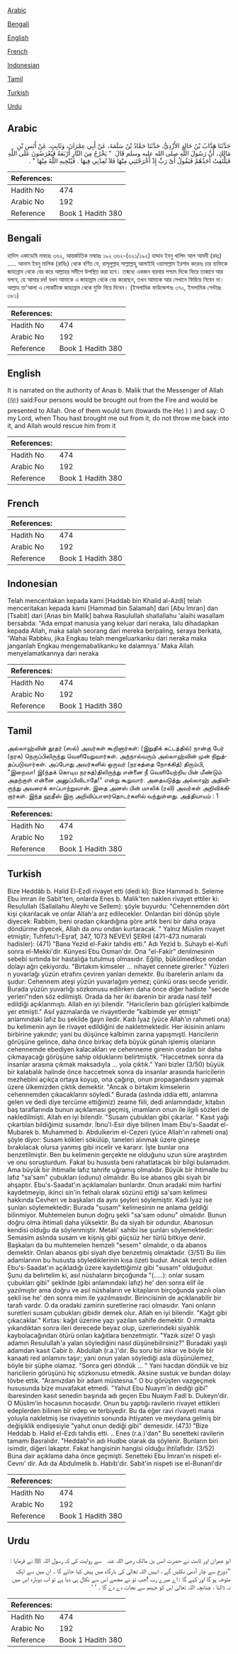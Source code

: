 [Arabic](#arabic)

[Bengali](#bengali)

[English](#english)

[French](#french)

[Indonesian](#indonesian)

[Tamil](#tamil)

[Turkish](#turkish)

[Urdu](#urdu)

## Arabic


<div dir="rtl" lang="ar" style={{fontSize:'larger',backgroundColor:'#f8f9fa',padding:20}}>
حَدَّثَنَا هَدَّابُ بْنُ خَالِدٍ الأَزْدِيُّ، حَدَّثَنَا حَمَّادُ بْنُ سَلَمَةَ، عَنْ أَبِي عِمْرَانَ، وَثَابِتٍ، عَنْ أَنَسِ بْنِ مَالِكٍ، أَنَّ رَسُولَ اللَّهِ صلى الله عليه وسلم قَالَ ‏ "‏ يَخْرُجُ مِنَ النَّارِ أَرْبَعَةٌ فَيُعْرَضُونَ عَلَى اللَّهِ فَيَلْتَفِتُ أَحَدُهُمْ فَيَقُولُ أَىْ رَبِّ إِذْ أَخْرَجْتَنِي مِنْهَا فَلاَ تُعِدْنِي فِيهَا ‏.‏ فَيُنْجِيهِ اللَّهُ مِنْهَا ‏"‏ ‏.‏
</div>
<div style={{backgroundColor:'#f8f9fa',padding:20, marginBottom: 10}}><table> <thead> <tr> <th>References:</th> <th></th> </tr> </thead> <tbody><tr><td>Hadith No</td><td>474</td></tr><tr><td>Arabic No</td><td>192</td></tr><tr><td>Reference</td><td>Book 1 Hadith 380</td></tr></tbody></table></div>

## Bengali


<div dir="ltr" lang="bn" style={{fontSize:'larger',backgroundColor:'#f8f9fa',padding:20}}>
হাদিস একাডেমি নাম্বারঃ ৩৬২, আন্তর্জাতিক নাম্বারঃ ১৯২ ৩৬২-(৩২১/১৯২) হাদ্দাব ইবনু খালিদ আল আযদী (রহঃ) ..... আনাস ইবনু মালিক (রাযিঃ) থেকে বর্ণিত যে, রাসূলুল্লাহ সাল্লাল্লাহু আলাইহি ওয়াসাল্লাম ইরশাদ করেনঃ চার ব্যক্তিকে জাহান্নাম থেকে বের করে আল্লাহর সমীপে উপস্থিত করা হবে। তন্মধ্যে একজন বারবার পশ্চাৎ দিকে ফিরে তাকাবে আর বলবে, হে আমার রব! যখন আমাকে এ জাহান্নাম থেকে বের করেছেন, তখন আমাকে আর সেখানে ফিরিয়ে নিবেন না। আল্লাহ তা'আলা এ লোকটিকে জাহান্নাম থেকে মুক্তি দিয়ে দিবেন। (ইসলামিক ফাউন্ডেশনঃ ৩৭০, ইসলামিক সেন্টারঃ ৩৮১)
</div>
<div style={{backgroundColor:'#f8f9fa',padding:20, marginBottom: 10}}><table> <thead> <tr> <th>References:</th> <th></th> </tr> </thead> <tbody><tr><td>Hadith No</td><td>474</td></tr><tr><td>Arabic No</td><td>192</td></tr><tr><td>Reference</td><td>Book 1 Hadith 380</td></tr></tbody></table></div>

## English


<div dir="ltr" lang="en" style={{fontSize:'larger',backgroundColor:'#f8f9fa',padding:20}}>
It is narrated on the authority of Anas b. Malik that the Messenger of Allah (ﷺ) said:Four persons would be brought out from the Fire and would be presented to Allah. One of them would turn (towards the He) ) ) and say: O my Lord, when Thou hast brought me out from it, do not throw me back into it, and Allah would rescue him from it
</div>
<div style={{backgroundColor:'#f8f9fa',padding:20, marginBottom: 10}}><table> <thead> <tr> <th>References:</th> <th></th> </tr> </thead> <tbody><tr><td>Hadith No</td><td>474</td></tr><tr><td>Arabic No</td><td>192</td></tr><tr><td>Reference</td><td>Book 1 Hadith 380</td></tr></tbody></table></div>

## French


<div dir="ltr" lang="fr" style={{fontSize:'larger',backgroundColor:'#f8f9fa',padding:20}}>

</div>
<div style={{backgroundColor:'#f8f9fa',padding:20, marginBottom: 10}}><table> <thead> <tr> <th>References:</th> <th></th> </tr> </thead> <tbody><tr><td>Hadith No</td><td>474</td></tr><tr><td>Arabic No</td><td>192</td></tr><tr><td>Reference</td><td>Book 1 Hadith 380</td></tr></tbody></table></div>

## Indonesian


<div dir="ltr" lang="id" style={{fontSize:'larger',backgroundColor:'#f8f9fa',padding:20}}>
Telah menceritakan kepada kami [Haddab bin Khalid al-Azdi] telah menceritakan kepada kami [Hammad bin Salamah] dari [Abu Imran] dan [Tsabit] dari [Anas bin Malik] bahwa Rasulullah shallallahu 'alaihi wasallam bersabda: "Ada empat manusia yang keluar dari neraka, lalu dihadapkan kepada Allah, maka salah seorang dari mereka berpaling, seraya berkata, 'Wahai Rabbku, jika Engkau telah mengeluarkanku dari neraka maka janganlah Engkau mengemabalikanku ke dalamnya.' Maka Allah menyelamatkannya dari neraka
</div>
<div style={{backgroundColor:'#f8f9fa',padding:20, marginBottom: 10}}><table> <thead> <tr> <th>References:</th> <th></th> </tr> </thead> <tbody><tr><td>Hadith No</td><td>474</td></tr><tr><td>Arabic No</td><td>192</td></tr><tr><td>Reference</td><td>Book 1 Hadith 380</td></tr></tbody></table></div>

## Tamil


<div dir="ltr" lang="ta" style={{fontSize:'larger',backgroundColor:'#f8f9fa',padding:20}}>
அல்லாஹ்வின் தூதர் (ஸல்) அவர்கள் கூறினார்கள்: (இறுதிக் கட்டத்தில்) நான்கு பேர் (நரக) நெருப்பிலிருந்து வெளியேறுவார்கள். அந்நால்வரும் அல்லாஹ்வின் முன் நிறுத்தப்படுவார்கள். அப்போது அவர்களில் ஒருவர் (நரகத்தை நோக்கித்) திரும்பி, "இறைவா! இ(ந்தக் கொடிய நரகத்)திலிருந்து என்னை நீ வெளியேற்றிய பின் மீண்டும் அதற்குள் என்னை அனுப்பிவிடாதே!" என்று கூறுவார். அதையடுத்து அல்லாஹ் அதிலிருந்து அவரைக் காப்பாற்றுவான். இதை அனஸ் பின் மாலிக் (ரலி) அவர்கள் அறிவிக்கிறார்கள். இந்த ஹதீஸ் இரு அறிவிப்பாளர்தொடர்களில் வந்துள்ளது. அத்தியாயம் : 1
</div>
<div style={{backgroundColor:'#f8f9fa',padding:20, marginBottom: 10}}><table> <thead> <tr> <th>References:</th> <th></th> </tr> </thead> <tbody><tr><td>Hadith No</td><td>474</td></tr><tr><td>Arabic No</td><td>192</td></tr><tr><td>Reference</td><td>Book 1 Hadith 380</td></tr></tbody></table></div>

## Turkish


<div dir="ltr" lang="tr" style={{fontSize:'larger',backgroundColor:'#f8f9fa',padding:20}}>
Bize Heddâb b. Halid El-Ezdî rivayet etti (dedi ki): Bize Hammad b. Seleme Ebu imran ile Sabit'ten, onlarda Enes b. Malik'ten naklen rivayet ettiler ki: Resulullah (Sallallahu Aleyhi ve Sellem): şöyle buyurdu: "Cehennemden dört kişi çıkarılacak ve onlar Allah'a arz edilecekler. Onlardan biri dönüp şöyle diyecek: Rabbim, beni oradan çıkardığına göre artık beni bir daha oraya döndürme diyecek, Allah da onu ondan kurtaracak. " Yalnız Müslim rivayet etmiştir; Tuhfetu'I-Eşraf, 347, 1073 NEVEVİ ŞERHİ (471-473 numaralı hadisler): (471) "Bana Yezid el-Fakir tahdis etti." Adı Yezid b. Suhayb el-Kufi sonra el-Mekki'dir. Künyesi Ebu Osman'dır. Ona "el-Fakir" denilmesinin sebebi sırtında bir hastalığa tutulmuş olmasıdır. Eğilip, bükülmedikçe ondan dolayı ağrı çekiyordu. "Birtakım kimseler ... nihayet cennete girerler." Yüzleri n yuvarlağı yüzün etrafını çeviren yanları demektir. Bu ibarelerin anlamı da şudur: Cehennem ateşi yüzün yuvarlağını yemez; çünkü orası secde yeridir. Burada yüzün yuvarlığı sözkonusu edilirken daha önce diğer hadiste "secde yerleri"nden söz edilmişti. Orada da her iki ibarenin bir arada nasıl telif edildiği açıklanmıştı. Allah en iyi bilendir. "Haricilerin bazı görüşleri kalbimde yer etmişti." Asıl yazmalarda ve rivayetlerde "kalbimde yer etmişti" anlamındaki lafız bu şekilde ğayn iledir. Kadı İyaz (yüce Allah'ın rahmeti ona) bu kelimenin ayn ile rivayet edildiğini de nakletmektedir. Her ikisinin anlamı birbirine yakındır; yani bu düşünce kalbimin zarına yapışmıştl. Haricilerin görüşüne gelince, daha önce birkaç defa büyük günah işlemiş olanların cehennemde ebediyen kalacakları ve cehenneme girenin oradan bir daha çıkmayacağı görüşüne sahip olduklarını belirtmiştik. "Haccetmek sonra da insanlar arasına çıkmak maksadıyla ... yola çıktık." Yani bizler (3/50) büyük bir kalabalık halinde önce haccetmek sonra da insanlar arasında haricilerin mezhebini açıkça ortaya koyup, ona çağırıp, onun propagandasını yapmak üzere ülkemizden çıktık demektir. "Ancak o birtakım kimselerin cehennemden çıkacaklarını söyledi." Burada (aslında iddia etti, anlamına gelen ve dedi diye tercüme ettiğimiz) zeame fiili, dedi anlamındadır, kitabın baş taraflarında bunun açıklaması geçmiş, imamların onun ile ilgili sözleri de nakledilmişti. Allah en iyi bilendir. "Susam çubukları gibi çıkarlar. " Kasıt yağı çıkartılan bildiğimiz susamdır. İbnu'l-Esir diye bilinen İmam Ebu's-Saadat el-Mubarek b. Muhammed b. Abdulkerim el-Cezeri (yüce Allah'ın rahmeti ona) şöyle diyor: Susam kökleri sökülüp, taneleri alınmak üzere güneşe bırakılacak olursa yanmış gibi incelir ve kararır. İşte bunlar ona benzetilmiştir. Ben bu kelimenin gerçekte ne olduğunu uzun süre araştırdım ve onu soruşturdum. Fakat bu hususta beni rahatlatacak bir bilgi bulamadım. Ama büyük bir ihtimalle lafız tahrife uğramış olmalıdır. Büyük bir ihtimalle bu lafız "sa'sam" çubukları (odunu) olmalıdır. Bu ise abanos gibi siyah bir ahşaptır. Ebu's-Saadat'ın açıklamaları bunlardır. Onun aradaki mim harfini kaydetmeyip, ikinci sin'in fethalı olarak sözünü ettiği sa'sam kelimesi hakkında Cevheri ve başkaları da aynı şeyleri söylemiştir. Kadı İyaz ise şunları söylemektedir: Burada "susam" kelimesinin ne anlama geldiği bilinmiyor. Muhtemelen bunun doğru şekli "sa'sam odunu" olmalıdır. Bunun doğru olma ihtimali daha yüksektir. Bu da siyah bir odundur. Abanosun kendisi olduğu da söylenmiştir. Metali' sahibi ise şunları söylemektedir: Semasim aslında susam ve kişniş gibi güçsüz her türlü bitkiye denir. Başkaları da bu muhtemelen hemzeli "sesem" olmalıdır, o da abanos demektir. Onları abanos gibi siyah diye benzetmiş olmaktadır. (3/51) Bu ilim adamlarının bu hususta söylediklerinin kısa özeti budur. Ancak tercih edilen Ebu's-Saadat'ın açıkladığı üzere kaydettiğimiz gibi "susam" olduğudur. Şunu da belirtelim ki, asıl nüshaların birçoğunda "(.....): onlar susam çubukları gibi" şeklinde (gibi anlamındaki lafız) he' den sonra elif ile yazılmıştır ama doğru ve asıl nüshaların ve kitapların birçoğunda yazılı olan şekil ise he' den sonra mim ile yazılmasıdır. Birincisinin de açıklanabilir bir tarafı vardır. O da oradaki zamirin suretlerine raci olmasıdır. Yani onların suretleri susam çubukları gibidir demek olur. Allah en iyi bilendir. "Kağıt gibi çıkacaklar." Kırtas: kağıt üzerine yazı yazılan sahife demektir. O ırmakta yıkandıktan sonra ileri derecede beyaz olup, üzerlerindeki siyahlık kaybolacağından ötürü onları kağıtlara benzetmiştir. "Yazık size! O yaşlı adamın Resulullah'a yalan söylediğini nasıl düşünebilirsiniz?" Buradaki yaşlı adamdan kasıt Cabir b. Abdullah (r.a.)'dır. Bu soru bir inkar ve böyle bir kanaati red anlamını taşır; yani onun yalan söylediği asla düşünülemez, böyle bir şüphe olamaz. "Sonra geri döndük ... " Yani hacdan döndük ve biz haricilerin görüşünü hiç sözkonusu etmedik. Aksine sustuk ve bundan dolayı tövbe ettik. "Aramızdan bir adam müstesna." O bu görüşten vazgeçmek hususunda bize muvafakat etmedi. "Yahut Ebu Nuaym'in dediği gibi" ibaresinden kasıt senedin başında adı geçen Ebu Nuaym Fadl b. Dukeyn'dir. O Müslim'in hocasının hocasıdır. Onun bu yaptığı ravilerin rivayet ettikleri edeplerden bilinen bir edep ve terbiyedir. Bu da eğer ravi rivayeti mana yoluyla nakletmiş ise rivayetinin sonunda ihtiyaten ve meydana gelmiş bir değişiklik endişesiyle "yahut onun dediği gibi" demesidir. (473) "Bize Heddab b. Halid el-Ezdı tahdis etti. .. Enes (r.a.)'dan" Bu senetteki ravilerin tamamı Basralıdır. "Heddab"in adı Hudbe olarak da söylenir. Bunların biri isimdir, diğeri lakaptır. Fakat hangisinin hangisi olduğu ihtilaflıdır. (3/52) Buna dair açıklama daha önce geçmişti. Senetteki Ebu İmran'ın nispeti el-Cevnı' dir. Adı da Abdulmelik b. Habib'dir. Sabit'in nispeti ise el-Bunanl'dir
</div>
<div style={{backgroundColor:'#f8f9fa',padding:20, marginBottom: 10}}><table> <thead> <tr> <th>References:</th> <th></th> </tr> </thead> <tbody><tr><td>Hadith No</td><td>474</td></tr><tr><td>Arabic No</td><td>192</td></tr><tr><td>Reference</td><td>Book 1 Hadith 380</td></tr></tbody></table></div>

## Urdu


<div dir="rtl" lang="ur" style={{fontSize:'larger',backgroundColor:'#f8f9fa',padding:20}}>
ابو عمران اور ثابت نے حضرت انس بن مالک ‌رضی ‌اللہ ‌عنہ ‌ ‌ سے روایت کی کہ رسول اللہ ﷺ نے فرمایا : ’’دوزخ سے چار آدمی نکلیں گے ، انہیں اللہ تعالیٰ کی بارگاہ میں پیش کیا جائے گا ۔ ان میں سے ایک متوجہ ہو گا اور کہے گا : اے میرے رب !جب تو نے مجھے اس سے نکال ہی دیا ہے تو اب دوبارہ اس میں نہ ڈالنا ، چنانچہ اللہ تعالیٰ اس کو جہنم سے نجات دے دے گا ۔ ‘ ‘
</div>
<div style={{backgroundColor:'#f8f9fa',padding:20, marginBottom: 10}}><table> <thead> <tr> <th>References:</th> <th></th> </tr> </thead> <tbody><tr><td>Hadith No</td><td>474</td></tr><tr><td>Arabic No</td><td>192</td></tr><tr><td>Reference</td><td>Book 1 Hadith 380</td></tr></tbody></table></div>
